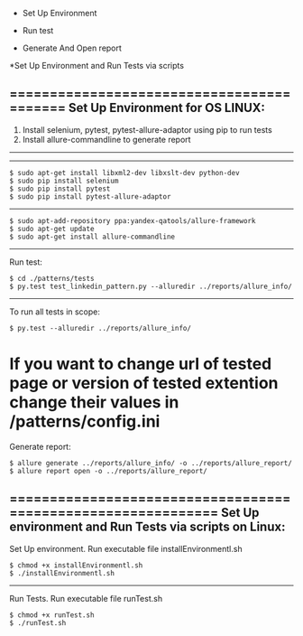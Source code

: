 
* Set Up Environment

* Run test

* Generate And Open report

*Set Up Environment and Run Tests via scripts

==========================================
Set Up Environment for OS LINUX:
------------------------------------------
1. Install selenium, pytest, pytest-allure-adaptor using pip to run tests
2. Install allure-commandline to generate report    
------------------------------------------

------------------------------------------

    $ sudo apt-get install libxml2-dev libxslt-dev python-dev
    $ sudo pip install selenium
    $ sudo pip install pytest
    $ sudo pip install pytest-allure-adaptor
    
---------------------------------------------

    $ sudo apt-add-repository ppa:yandex-qatools/allure-framework
    $ sudo apt-get update 
    $ sudo apt-get install allure-commandline

------------------------------------------
Run test:

    $ cd ./patterns/tests
    $ py.test test_linkedin_pattern.py --alluredir ../reports/allure_info/
-----------------------
To run all tests in scope:

    $ py.test --alluredir ../reports/allure_info/

If you want to change url of tested page or version of tested extention change their values in /patterns/config.ini
=========================================
Generate report:

    $ allure generate ../reports/allure_info/ -o ../reports/allure_report/
    $ allure report open -o ../reports/allure_report/


=============================================================
Set Up environment and Run Tests via scripts on Linux:
-----------------------------------------------------------
Set Up environment. 
Run executable file installEnvironmentl.sh 

    $ chmod +x installEnvironmentl.sh
    $ ./installEnvironmentl.sh

----------------------------------------------------------
Run Tests. Run executable file runTest.sh

    $ chmod +x runTest.sh
    $ ./runTest.sh


